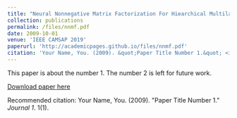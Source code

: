 ```yaml
---
title: "Neural Nonnegative Matrix Factorization For Hiearchical Multilayer Topic Modeling"
collection: publications
permalink: /files/nnmf.pdf
date: 2009-10-01
venue: 'IEEE CAMSAP 2019'
paperurl: 'http://academicpages.github.io/files/nnmf.pdf'
citation: 'Your Name, You. (2009). &quot;Paper Title Number 1.&quot; <i>Journal 1</i>. 1(1).'
---
```

This paper is about the number 1. The number 2 is left for future work.

[Download paper here](http://academicpages.github.io/files/nnmf.pdf)

Recommended citation: Your Name, You. (2009). "Paper Title Number 1." <i>Journal 1</i>. 1(1).
